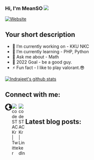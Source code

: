 ### Hi, I'm MeanSO <img src="https://media.giphy.com/media/hvRJCLFzcasrR4ia7z/giphy.gif" width="25px">
[![Website](https://img.shields.io/badge/MyIdolPIC-Nothing-green?style=flat-square)](https://i.pinimg.com/564x/1b/f7/a8/1bf7a8474676c4116a0a53c5251baeb0.jpg)

## Your short description
- 🔭 I’m currently working on - KKU NKC
- 🌱 I’m currently learning - PHP, Python
- 💬 Ask me about - Math
- 🥅 2022 Goal - be a good guy.
- ⚡ Fun fact - I like to play valorant.😎


<!-- ❔❔❔❔ means username in below README.md -->
<!-- Also feel free to update second URL to any URL -->
[![Indrajeet's github stats](https://github-readme-stats.vercel.app/api?username=MeanSoNat&count_private=true&include_all_commits=true&theme=radical)](https://github.com/MeanSoNat)

## Connect with me:
[<img align="left" alt="codeSTACKr.com" width="22px" src="https://raw.githubusercontent.com/iconic/open-iconic/master/svg/globe.svg" />][website]
[<img align="left" alt="codeSTACKr | Twitter" width="22px" src="https://cdn.jsdelivr.net/npm/simple-icons@v3/icons/twitter.svg" />][twitter]
[<img align="left" alt="codeSTACKr | LinkedIn" width="22px" src="https://cdn.jsdelivr.net/npm/simple-icons@v3/icons/linkedin.svg" />][linkedin]
<br />

<!-- Optional if you have blogs -->
## Latest blog posts:
<!-- BLOG-POST-LIST:START -->
<!-- BLOG-POST-LIST:END -->

<!-- This section you create this variables that are used above -->
[website]: https://google.com
[twitter]: https://twitter.com/indrajeet_nikam
[linkedin]: https://www.linkedin.com/in/indrajeet-nikam-3737a8101/